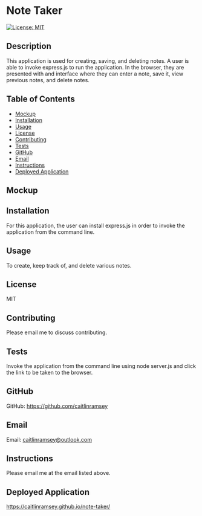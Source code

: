 # Note Taker

[![License: MIT](https://img.shields.io/badge/License-MIT-yellow.svg)](https://opensource.org/licenses/MIT)

## Description
This application is used for creating, saving, and deleting notes. A user is able to invoke express.js to run the application. In the browser, they are presented with and interface where they can enter a note, save it, view previous notes, and delete notes. 

## Table of Contents
- [Mockup](#mockup)
- [Installation](#installation)
- [Usage](#usage)
- [License](#license)
- [Contributing](#contributing)
- [Tests](#tests)
- [GitHub](#github)
- [Email](#email)
- [Instructions](#instructions)
- [Deployed Application](#deployed)

## Mockup


## Installation
For this application, the user can install express.js in order to invoke the application from the command line.

## Usage
To create, keep track of, and delete various notes.

## License
MIT

## Contributing
Please email me to discuss contributing.

## Tests
Invoke the application from the command line using node server.js and click the link to be taken to the browser.

## GitHub
GitHub: https://github.com/caitlinramsey

## Email
Email: caitlinramsey@outlook.com

## Instructions 
Please email me at the email listed above.

## Deployed Application
https://caitlinramsey.github.io/note-taker/
